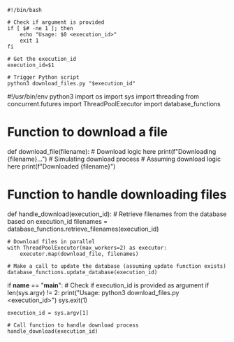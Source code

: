 ```
#!/bin/bash

# Check if argument is provided
if [ $# -ne 1 ]; then
    echo "Usage: $0 <execution_id>"
    exit 1
fi

# Get the execution_id
execution_id=$1

# Trigger Python script
python3 download_files.py "$execution_id"

```
#!/usr/bin/env python3
import os
import sys
import threading
from concurrent.futures import ThreadPoolExecutor
import database_functions

# Function to download a file
def download_file(filename):
    # Download logic here
    print(f"Downloading {filename}...")
    # Simulating download process
    # Assuming download logic here
    print(f"Downloaded {filename}")

# Function to handle downloading files
def handle_download(execution_id):
    # Retrieve filenames from the database based on execution_id
    filenames = database_functions.retrieve_filenames(execution_id)

    # Download files in parallel
    with ThreadPoolExecutor(max_workers=2) as executor:
        executor.map(download_file, filenames)

    # Make a call to update the database (assuming update function exists)
    database_functions.update_database(execution_id)

if __name__ == "__main__":
    # Check if execution_id is provided as argument
    if len(sys.argv) != 2:
        print("Usage: python3 download_files.py <execution_id>")
        sys.exit(1)

    execution_id = sys.argv[1]

    # Call function to handle download process
    handle_download(execution_id)

```
